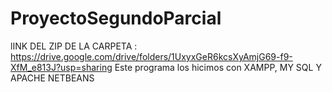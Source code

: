# ProyectoSegundoParcial
lINK DEL ZIP DE LA CARPETA : https://drive.google.com/drive/folders/1UxyxGeR6kcsXyAmjG69-f9-XfM_e813J?usp=sharing
Este programa los hicimos con XAMPP, MY SQL Y APACHE  NETBEANS


